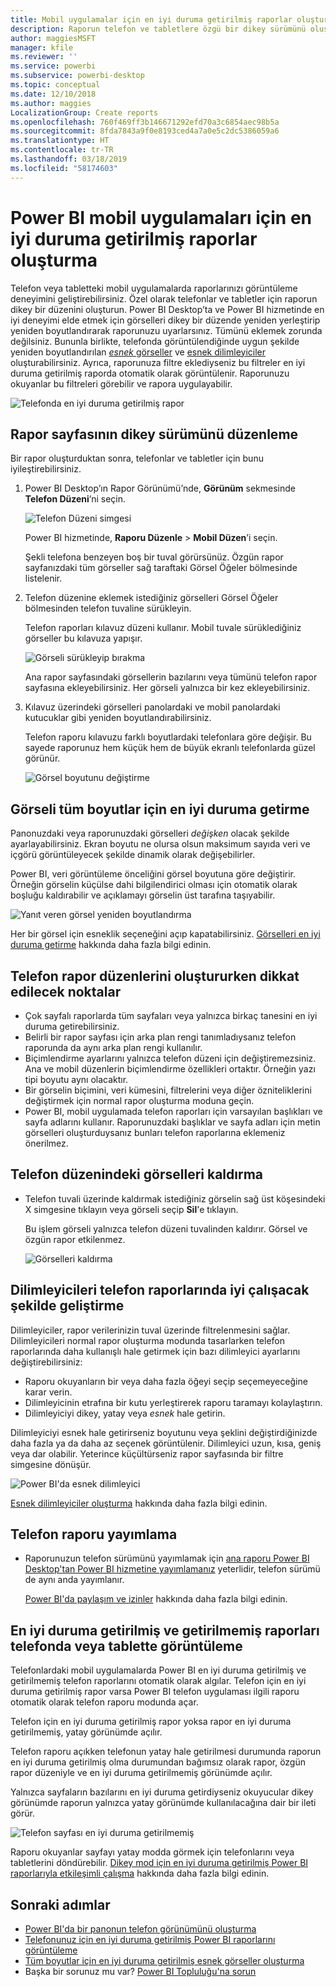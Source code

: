```yaml
---
title: Mobil uygulamalar için en iyi duruma getirilmiş raporlar oluşturma
description: Raporun telefon ve tabletlere özgü bir dikey sürümünü oluşturarak, Power BI mobil uygulamalarının rapor sayfalarını nasıl iyileştireceğinizi öğrenin.
author: maggiesMSFT
manager: kfile
ms.reviewer: ''
ms.service: powerbi
ms.subservice: powerbi-desktop
ms.topic: conceptual
ms.date: 12/10/2018
ms.author: maggies
LocalizationGroup: Create reports
ms.openlocfilehash: 760f469ff3b146671292efd70a3c6854aec98b5a
ms.sourcegitcommit: 8fda7843a9f0e8193ced4a7a0e5c2dc5386059a6
ms.translationtype: HT
ms.contentlocale: tr-TR
ms.lasthandoff: 03/18/2019
ms.locfileid: "58174603"
---
```

# <a name="create-reports-optimized-for-the-power-bi-mobile-apps"></a>Power BI mobil uygulamaları için en iyi duruma getirilmiş raporlar oluşturma
Telefon veya tabletteki mobil uygulamalarda raporlarınızı görüntüleme deneyimini geliştirebilirsiniz. Özel olarak telefonlar ve tabletler için raporun dikey bir düzenini oluşturun. Power BI Desktop’ta ve Power BI hizmetinde en iyi deneyimi elde etmek için görselleri dikey bir düzende yeniden yerleştirip yeniden boyutlandırarak raporunuzu uyarlarsınız. Tümünü eklemek zorunda değilsiniz. Bununla birlikte, telefonda görüntülendiğinde uygun şekilde yeniden boyutlandırılan [*esnek* görseller](#optimize-a-visual-for-any-size) ve [esnek dilimleyiciler](#enhance-slicers-to-work-well-in-phone-reports) oluşturabilirsiniz. Ayrıca, raporunuza filtre eklediyseniz bu filtreler en iyi duruma getirilmiş raporda otomatik olarak görüntülenir. Raporunuzu okuyanlar bu filtreleri görebilir ve rapora uygulayabilir.

![Telefonda en iyi duruma getirilmiş rapor](media/desktop-create-phone-report/desktop-create-phone-report-1.png)

## <a name="lay-out-a-portrait-version-of-a-report-page"></a>Rapor sayfasının dikey sürümünü düzenleme

Bir rapor oluşturduktan sonra, telefonlar ve tabletler için bunu iyileştirebilirsiniz.

1. Power BI Desktop’ın Rapor Görünümü’nde, **Görünüm** sekmesinde **Telefon Düzeni**’ni seçin.  
   
    ![Telefon Düzeni simgesi](media/desktop-create-phone-report/desktop-create-phone-report-3.png)
   
    Power BI hizmetinde, **Raporu Düzenle** > **Mobil Düzen**’i seçin.

    Şekli telefona benzeyen boş bir tuval görürsünüz. Özgün rapor sayfanızdaki tüm görseller sağ taraftaki Görsel Öğeler bölmesinde listelenir.

3. Telefon düzenine eklemek istediğiniz görselleri Görsel Öğeler bölmesinden telefon tuvaline sürükleyin.
   
    Telefon raporları kılavuz düzeni kullanır. Mobil tuvale sürüklediğiniz görseller bu kılavuza yapışır.
   
    ![Görseli sürükleyip bırakma](media/desktop-create-phone-report/desktop-create-phone-report-4.gif)
   
    Ana rapor sayfasındaki görsellerin bazılarını veya tümünü telefon rapor sayfasına ekleyebilirsiniz. Her görseli yalnızca bir kez ekleyebilirsiniz.

4. Kılavuz üzerindeki görselleri panolardaki ve mobil panolardaki kutucuklar gibi yeniden boyutlandırabilirsiniz.
   
   Telefon raporu kılavuzu farklı boyutlardaki telefonlara göre değişir. Bu sayede raporunuz hem küçük hem de büyük ekranlı telefonlarda güzel görünür.
   
   ![Görsel boyutunu değiştirme](media/desktop-create-phone-report/desktop-create-phone-report-5.gif)

## <a name="optimize-a-visual-for-any-size"></a>Görseli tüm boyutlar için en iyi duruma getirme
Panonuzdaki veya raporunuzdaki görselleri *değişken* olacak şekilde ayarlayabilirsiniz. Ekran boyutu ne olursa olsun maksimum sayıda veri ve içgörü görüntüleyecek şekilde dinamik olarak değişebilirler. 

Power BI, veri görüntüleme önceliğini görsel boyutuna göre değiştirir. Örneğin görselin küçülse dahi bilgilendirici olması için otomatik olarak boşluğu kaldırabilir ve açıklamayı görselin üst tarafına taşıyabilir.

![Yanıt veren görsel yeniden boyutlandırma](media/desktop-create-phone-report/desktop-create-phone-report-6.gif)

Her bir görsel için esneklik seçeneğini açıp kapatabilirsiniz. [Görselleri en iyi duruma getirme](visuals/desktop-create-responsive-visuals.md) hakkında daha fazla bilgi edinin.

## <a name="considerations-when-creating-phone-report-layouts"></a>Telefon rapor düzenlerini oluştururken dikkat edilecek noktalar
* Çok sayfalı raporlarda tüm sayfaları veya yalnızca birkaç tanesini en iyi duruma getirebilirsiniz. 
* Belirli bir rapor sayfası için arka plan rengi tanımladıysanız telefon raporunda da aynı arka plan rengi kullanılır.
* Biçimlendirme ayarlarını yalnızca telefon düzeni için değiştiremezsiniz. Ana ve mobil düzenlerin biçimlendirme özellikleri ortaktır. Örneğin yazı tipi boyutu aynı olacaktır.
* Bir görselin biçimini, veri kümesini, filtrelerini veya diğer özniteliklerini değiştirmek için normal rapor oluşturma moduna geçin.
* Power BI, mobil uygulamada telefon raporları için varsayılan başlıkları ve sayfa adlarını kullanır. Raporunuzdaki başlıklar ve sayfa adları için metin görselleri oluşturduysanız bunları telefon raporlarına eklemeniz önerilmez.     

## <a name="remove-a-visual-from-the-phone-layout"></a>Telefon düzenindeki görselleri kaldırma
* Telefon tuvali üzerinde kaldırmak istediğiniz görselin sağ üst köşesindeki X simgesine tıklayın veya görseli seçip **Sil**'e tıklayın.
  
   Bu işlem görseli yalnızca telefon düzeni tuvalinden kaldırır. Görsel ve özgün rapor etkilenmez.
  
   ![Görselleri kaldırma](media/desktop-create-phone-report/desktop-create-phone-report-7.gif)

## <a name="enhance-slicers-to-work-well-in-phone-reports"></a>Dilimleyicileri telefon raporlarında iyi çalışacak şekilde geliştirme
Dilimleyiciler, rapor verilerinizin tuval üzerinde filtrelenmesini sağlar. Dilimleyicileri normal rapor oluşturma modunda tasarlarken telefon raporlarında daha kullanışlı hale getirmek için bazı dilimleyici ayarlarını değiştirebilirsiniz:

* Raporu okuyanların bir veya daha fazla öğeyi seçip seçemeyeceğine karar verin.
* Dilimleyicinin etrafına bir kutu yerleştirerek raporu taramayı kolaylaştırın.
* Dilimleyiciyi dikey, yatay veya *esnek* hale getirin. 

Dilimleyiciyi esnek hale getirirseniz boyutunu veya şeklini değiştirdiğinizde daha fazla ya da daha az seçenek görüntülenir. Dilimleyici uzun, kısa, geniş veya dar olabilir. Yeterince küçültürseniz rapor sayfasında bir filtre simgesine dönüşür. 

![Power BI'da esnek dilimleyici](media/desktop-create-phone-report/desktop-create-phone-report-8.png)

[Esnek dilimleyiciler oluşturma](power-bi-slicer-filter-responsive.md) hakkında daha fazla bilgi edinin.

## <a name="publish-a-phone-report"></a>Telefon raporu yayımlama
* Raporunuzun telefon sürümünü yayımlamak için [ana raporu Power BI Desktop'tan Power BI hizmetine yayımlamanız](desktop-upload-desktop-files.md) yeterlidir, telefon sürümü de aynı anda yayımlanır.
  
    [Power BI'da paylaşım ve izinler](service-how-to-collaborate-distribute-dashboards-reports.md) hakkında daha fazla bilgi edinin.

## <a name="view-optimized-and-unoptimized-reports-on-a-phone-or-tablet"></a>En iyi duruma getirilmiş ve getirilmemiş raporları telefonda veya tablette görüntüleme
Telefonlardaki mobil uygulamalarda Power BI en iyi duruma getirilmiş ve getirilmemiş telefon raporlarını otomatik olarak algılar. Telefon için en iyi duruma getirilmiş rapor varsa Power BI telefon uygulaması ilgili raporu otomatik olarak telefon raporu modunda açar.

Telefon için en iyi duruma getirilmiş rapor yoksa rapor en iyi duruma getirilmemiş, yatay görünümde açılır.  

Telefon raporu açıkken telefonun yatay hale getirilmesi durumunda raporun en iyi duruma getirilmiş olma durumundan bağımsız olarak rapor, özgün rapor düzeniyle ve en iyi duruma getirilmemiş görünümde açılır.

Yalnızca sayfaların bazılarını en iyi duruma getirdiyseniz okuyucular dikey görünümde raporun yalnızca yatay görünümde kullanılacağına dair bir ileti görür.

![Telefon sayfası en iyi duruma getirilmemiş](media/desktop-create-phone-report/desktop-create-phone-report-9.png)

Raporu okuyanlar sayfayı yatay modda görmek için telefonlarını veya tabletlerini döndürebilir. [Dikey mod için en iyi duruma getirilmiş Power BI raporlarıyla etkileşimli çalışma](consumer/mobile/mobile-apps-view-phone-report.md) hakkında daha fazla bilgi edinin.

## <a name="next-steps"></a>Sonraki adımlar
* [Power BI'da bir panonun telefon görünümünü oluşturma](service-create-dashboard-mobile-phone-view.md)
* [Telefonunuz için en iyi duruma getirilmiş Power BI raporlarını görüntüleme](consumer/mobile/mobile-apps-view-phone-report.md)
* [Tüm boyutlar için en iyi duruma getirilmiş esnek görseller oluşturma](visuals/desktop-create-responsive-visuals.md)
* Başka bir sorunuz mu var? [Power BI Topluluğu'na sorun](http://community.powerbi.com/)

